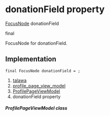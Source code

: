 
<div>

# donationField property

</div>


[FocusNode](https://api.flutter.dev/flutter/widgets/FocusNode-class.html)
donationField


final




FocusNode for donationField.



## Implementation

``` language-dart
final FocusNode donationField = ;
```







1.  [talawa](../../index.html)
2.  [profile_page_view_model](../../view_model_after_auth_view_models_profile_view_models_profile_page_view_model/)
3.  [ProfilePageViewModel](../../view_model_after_auth_view_models_profile_view_models_profile_page_view_model/ProfilePageViewModel-class.html)
4.  donationField property

##### ProfilePageViewModel class








